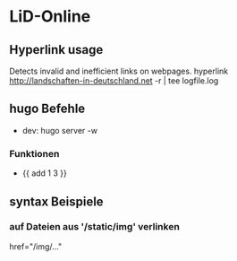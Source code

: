 #  LiD-Online 

## Hyperlink usage
Detects invalid and inefficient links on webpages. 
hyperlink http://landschaften-in-deutschland.net -r | tee logfile.log

## hugo Befehle

- dev: hugo server -w

### Funktionen

- {{ add 1 3 }}

## syntax Beispiele

### auf Dateien aus '/static/img' verlinken

href="/img/..." 